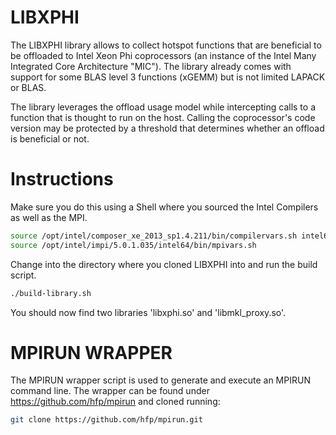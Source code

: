 LIBXPHI
=======

The LIBXPHI library allows to collect hotspot functions that are beneficial to be offloaded to Intel Xeon Phi coprocessors (an instance of the Intel Many Integrated Core Architecture "MIC"). The library already comes with support for some BLAS level 3 functions (xGEMM) but is not limited LAPACK or BLAS.

The library leverages the offload usage model while intercepting calls to a function that is thought to run on the host. Calling the coprocessor's code version may be protected by a threshold that determines whether an offload is beneficial or not.

Instructions
============
Make sure you do this using a Shell where you sourced the Intel Compilers as well as the MPI.

```sh
source /opt/intel/composer_xe_2013_sp1.4.211/bin/compilervars.sh intel64
source /opt/intel/impi/5.0.1.035/intel64/bin/mpivars.sh
```

Change into the directory where you cloned LIBXPHI into and run the build script. 

```sh
./build-library.sh
```

You should now find two libraries 'libxphi.so' and 'libmkl_proxy.so'.

MPIRUN WRAPPER
==============
The MPIRUN wrapper script is used to generate and execute an MPIRUN command line. The wrapper can be found under https://github.com/hfp/mpirun and cloned running:

```sh
git clone https://github.com/hfp/mpirun.git
```
